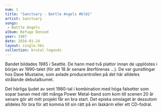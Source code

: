```yaml
---
num: 1
title: "Sanctuary - Battle Angels #bl01"
artist: Sanctuary
songs: 
 - Battle Angels
album: Refuge Denied
year: 1987
date: 2016-01-24
layout: single.hbs
collection: brutal-legends
---
```

Bandet bildades 1985 i Seattle. De hann med två plattor innan de upplöstes i början av 1990-talet (för att 18 år senare återförenas ...). De var gunstlingar hos Dave Mustaine, som axlade producentrollen på det här alldeles strålande debutalbumet.

Det härliga ljudet av sent 1980-tal i kombination med höga falsetter som sopar banan med rätt många Power Metal-band som kom till scenen 20 år senare gör att mitt projekt får en bra start. Det episka omslaget är dessutom alldeles för bra för att komma till sin rätt på en läskärm eller ett CD-fodral.

